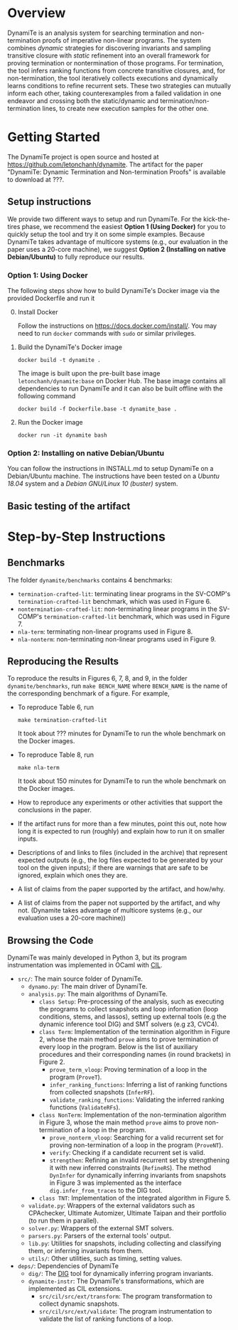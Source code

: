 # Overview

DynamiTe is an analysis system for searching termination and non-termination proofs of imperative non-linear programs. The system combines *dynamic* strategies for discovering invariants and sampling transitive closure with *static* refinement into an overall framework for proving termination or nontermination of those programs. For termination, the tool infers ranking functions from concrete transitive closures, and, for non-termination, the tool iteratively collects executions and dynamically learns conditions to refine recurrent sets. These two strategies can mutually inform each other, taking counterexamples from a failed validation in one endeavor and crossing both the static/dynamic and termination/non-termination lines, to create new execution samples for the other one.

# Getting Started

The DynamiTe project is open source and hosted at https://github.com/letonchanh/dynamite. The artifact for the paper "DynamiTe: Dynamic Termination and Non-termination Proofs" is available to download at ???.

## Setup instructions

We provide two different ways to setup and run DynamiTe. For the kick-the-tires phase, we recommend the easiest **Option 1 (Using Docker)** for you to quickly setup the tool and try it on some simple examples. Because DynamiTe takes advantage of multicore systems (e.g., our evaluation in the paper uses a 20-core machine), we suggest **Option 2 (Installing on native Debian/Ubuntu)** to fully reproduce our results.

### Option 1: Using Docker

The following steps show how to build DynamiTe's Docker image via the provided Dockerfile and run it

0. Install Docker

    Follow the instructions on https://docs.docker.com/install/. You may need to run `docker` commands with `sudo` or similar privileges.

1. Build the DynamiTe's Docker image
    ```
    docker build -t dynamite .
    ```
    The image is built upon the pre-built base image `letonchanh/dynamite:base` on Docker Hub. The base image contains all dependencies to run DynamiTe and it can also be built offline with the following command
    ```
    docker build -f Dockerfile.base -t dynamite_base .
    ```
    
2. Run the Docker image
    ```
    docker run -it dynamite bash
    ```

### Option 2: Installing on native Debian/Ubuntu

You can follow the instructions in INSTALL.md to setup DynamiTe on a Debian/Ubuntu machine. The instructions have been tested on a *Ubuntu 18.04* system and a *Debian GNU/Linux 10 (buster)* system.

## Basic testing of the artifact

# Step-by-Step Instructions

## Benchmarks

The folder `dynamite/benchmarks` contains 4 benchmarks:
- `termination-crafted-lit`: terminating linear programs in the SV-COMP's `termination-crafted-lit` benchmark, which was used in Figure 6.
- `nontermination-crafted-lit`: non-terminating linear programs in the SV-COMP's `termination-crafted-lit` benchmark, which was used in Figure 7.
- `nla-term`: terminating non-linear programs used in Figure 8.
- `nla-nonterm`: non-terminating non-linear programs used in Figure 9.

## Reproducing the Results

To reproduce the results in Figures 6, 7, 8, and 9, in the folder `dynamite/benchmarks`, run `make BENCH_NAME` where `BENCH_NAME` is the name of the corresponding benchmark of a figure. For example,

- To reproduce Table 6, run
    ```
    make termination-crafted-lit
    ```
    It took about ??? minutes for DynamiTe to run the whole benchmark on the Docker images.
    
- To reproduce Table 8, run
    ```
    make nla-term
    ```
    It took about 150 minutes for DynamiTe to run the whole benchmark on the Docker images.

- How to reproduce any experiments or other activities that support the conclusions in the paper.

- If the artifact runs for more than a few minutes, point this out, note how long it is expected to run (roughly) and explain how to run it on smaller inputs.

- Descriptions of and links to files (included in the archive) that represent expected outputs (e.g., the log files expected to be generated by your tool on the given inputs); if there are warnings that are safe to be ignored, explain which ones they are.

- A list of claims from the paper supported by the artifact, and how/why.

- A list of claims from the paper not supported by the artifact, and why not. (Dynamite takes advantage of multicore systems (e.g., our evaluation uses a 20-core machine))

## Browsing the Code

DynamiTe was mainly developed in Python 3, but its program instrumentation was implemented in OCaml with [CIL](https://github.com/cil-project/cil). 

- `src/`: The main source folder of DynamiTe.
    - `dynamo.py`: The main driver of DynamiTe.
    - `analysis.py`: The main algorithms of DynamiTe.
        - `class Setup`: Pre-processing of the analysis, such as executing the programs to collect snapshots and loop information (loop conditions, stems, and lassos), setting up external tools (e.g the dynamic inference tool DIG) and SMT solvers (e.g z3, CVC4).
        - `class Term`: Implementation of the termination algorithm in Figure 2, whose the main method `prove` aims to prove termination of every loop in the program. Below is the list of auxiliary procedures and their corresponding names (in round brackets) in Figure 2.
            - `prove_term_vloop`: Proving termination of a loop in the program (`ProveT`).
            - `infer_ranking_functions`: Inferring a list of ranking functions from collected snapshots (`InferRF`).
            - `validate_ranking_functions`: Validating the inferred ranking functions (`ValidateRFs`).
        - `class NonTerm`: Implementation of the non-termination algorithm in Figure 3, whose the main method `prove` aims to prove non-termination of a loop in the program.
            - `prove_nonterm_vloop`: Searching for a valid recurrent set for proving non-termination of a loop in the program (`ProveNT`).
            - `verify`: Checking if a candidate recurrent set is valid.
            - `strengthen`: Refining an invalid recurrent set by strengthening it with new inferred constraints (`RefineRS`). The method `DynInfer` for dynamically inferring invariants from snapshots in Figure 3 was implemented as the interface `dig.infer_from_traces` to the DIG tool.
        - `class TNT`: Implementation of the integrated algorithm in Figure 5.
    - `validate.py`: Wrappers of the external validators such as CPAchecker, Ultimate Automizer, Ultimate Taipan and their portfolio (to run them in parallel).
    - `solver.py`: Wrappers of the external SMT solvers.
    - `parsers.py`: Parsers of the external tools' output.
    - `lib.py`: Utilities for snapshots, including collecting and classifying them, or inferring invariants from them.
    - `utils/`: Other utilities, such as timing, setting values.
- `deps/`: Dependencies of DynamiTe
    - `dig/`: The [DIG](https://github.com/unsat/dig) tool for dynamically inferring program invariants.
    - `dynamite-instr`: The DynamiTe's transformations, which are implemented as CIL extensions.
        - `src/cil/src/ext/transform`: The program transformation to collect dynamic snapshots.
        - `src/cil/src/ext/validate`: The program instrumentation to validate the list of ranking functions of a loop.
